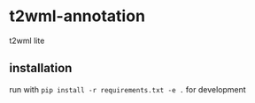 # t2wml-annotation
t2wml lite

## installation

run with `pip install -r requirements.txt -e .` for development
